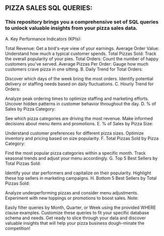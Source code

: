 ## PIZZA SALES SQL QUERIES:
### This repository brings you a comprehensive set of SQL queries to unlock valuable insights from your pizza sales data.

A. Key Performance Indicators (KPIs):

Total Revenue: Get a bird's-eye view of your earnings.
Average Order Value: Understand how much a typical customer spends.
Total Pizzas Sold: Track the overall popularity of your pies.
Total Orders: Count the number of happy customers you've served.
Average Pizzas Per Order: Gauge how much customers crave pizza in one sitting.
B. Daily Trend for Total Orders:

Discover which days of the week bring the most orders.
Identify potential delivery or staffing needs based on daily fluctuations.
C. Hourly Trend for Orders:

Analyze peak ordering times to optimize staffing and marketing efforts.
Uncover hidden patterns in customer behavior throughout the day.
D. % of Sales by Pizza Category:

See which pizza categories are driving the most revenue.
Make informed decisions about menu items and promotions.
E. % of Sales by Pizza Size:

Understand customer preferences for different pizza sizes.
Optimize inventory and pricing based on size popularity.
F. Total Pizzas Sold by Pizza Category:

Find the most popular pizza categories within a specific month.
Track seasonal trends and adjust your menu accordingly.
G. Top 5 Best Sellers by Total Pizzas Sold:

Identify your star performers and capitalize on their popularity.
Highlight these top sellers in marketing campaigns.
H. Bottom 5 Best Sellers by Total Pizzas Sold:

Analyze underperforming pizzas and consider menu adjustments.
Experiment with new toppings or promotions to boost sales.
Note:

Easily filter queries by Month, Quarter, or Week using the provided WHERE clause examples.
Customize these queries to fit your specific database schema and needs.
Get ready to slice through your data and discover valuable insights that will help your pizza business dough-minate the competition!
